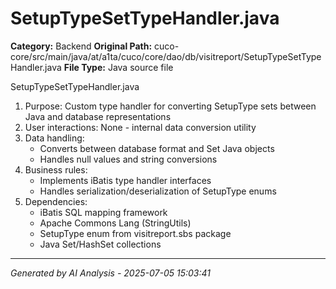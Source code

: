 # SetupTypeSetTypeHandler.java

**Category:** Backend
**Original Path:** cuco-core/src/main/java/at/a1ta/cuco/core/dao/db/visitreport/SetupTypeSetTypeHandler.java
**File Type:** Java source file

SetupTypeSetTypeHandler.java
1. Purpose: Custom type handler for converting SetupType sets between Java and database representations
2. User interactions: None - internal data conversion utility
3. Data handling:
   - Converts between database format and Set<SetupType> Java objects
   - Handles null values and string conversions
4. Business rules:
   - Implements iBatis type handler interfaces
   - Handles serialization/deserialization of SetupType enums
5. Dependencies:
   - iBatis SQL mapping framework
   - Apache Commons Lang (StringUtils)
   - SetupType enum from visitreport.sbs package
   - Java Set/HashSet collections

---
*Generated by AI Analysis - 2025-07-05 15:03:41*
